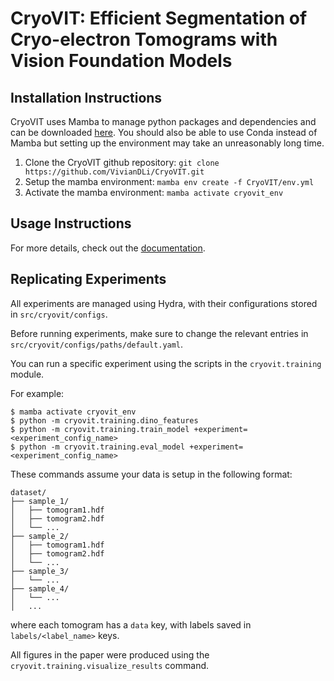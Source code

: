 # CryoVIT: Efficient Segmentation of Cryo-electron Tomograms with Vision Foundation Models

## Installation Instructions

CryoVIT uses Mamba to manage python packages and dependencies and can be downloaded [here](https://github.com/conda-forge/miniforge). You should also be able to use Conda instead of Mamba but setting up the environment may take an unreasonably long time.

1. Clone the CryoVIT github repository: `git clone https://github.com/VivianDLi/CryoVIT.git`
2. Setup the mamba environment: `mamba env create -f CryoVIT/env.yml`
3. Activate the mamba environment: `mamba activate cryovit_env`

## Usage Instructions

For more details, check out the [documentation](https://cryovit.readthedocs.io/en/latest/).

## Replicating Experiments

All experiments are managed using Hydra, with their configurations stored in `src/cryovit/configs`.

Before running experiments, make sure to change the relevant entries in `src/cryovit/configs/paths/default.yaml`.

You can run a specific experiment using the scripts in the `cryovit.training` module.

For example:

```console
$ mamba activate cryovit_env
$ python -m cryovit.training.dino_features
$ python -m cryovit.training.train_model +experiment=<experiment_config_name>
$ python -m cryovit.training.eval_model +experiment=<experiment_config_name>
```

These commands assume your data is setup in the following format:

```
dataset/
├── sample_1/
│   ├── tomogram1.hdf
│   ├── tomogram2.hdf
│   └── ...
├── sample_2/
│   ├── tomogram1.hdf
│   ├── tomogram2.hdf
│   └── ...
├── sample_3/
│   └── ...
├── sample_4/
│   └── ...
│   ...
```

where each tomogram has a `data` key, with labels saved in `labels/<label_name>` keys.

All figures in the paper were produced using the `cryovit.training.visualize_results` command.
